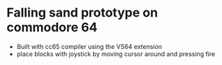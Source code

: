 # Falling sand prototype on commodore 64
- Built with cc65 compiler using the VS64 extension
- place blocks with joystick by moving cursor around and pressing fire

<!-- readme: contributors -start -->
<!-- readme: contributors -end -->